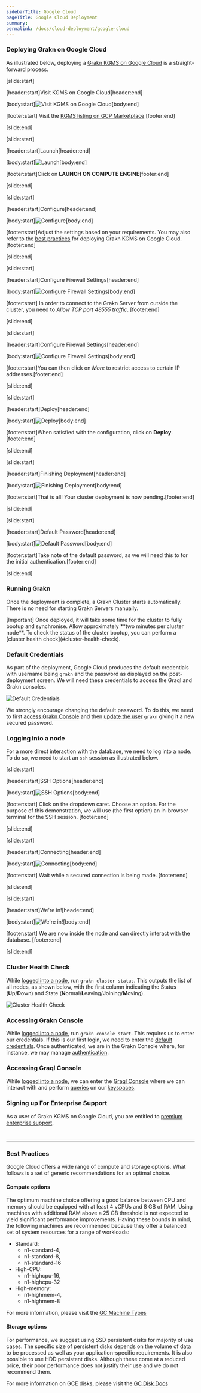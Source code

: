 ```yaml
---
sidebarTitle: Google Cloud
pageTitle: Google Cloud Deployment
summary:
permalink: /docs/cloud-deployment/google-cloud
---
```


### Deploying Grakn on Google Cloud

As illustrated below, deploying a [Grakn KGMS on Google Cloud](https://console.cloud.google.com/marketplace/details/grakn-public/grakn-kgms-premium) is a straight-forward process.

<div class="slideshow">

[slide:start]

[header:start]Visit KGMS on Google Cloud[header:end]

[body:start]![Visit KGMS on Google Cloud](/docs/images/cloud-deployment/gc_listing_a.png)[body:end]

[footer:start]
Visit the [KGMS listing on GCP Marketplace](https://console.cloud.google.com/marketplace/details/grakn-public/grakn-kgms-premium)
[footer:end]

[slide:end]
<!-- -->
[slide:start]

[header:start]Launch[header:end]

[body:start]![Launch](/docs/images/cloud-deployment/gc_listing_b.png)[body:end]

[footer:start]Click on **LAUNCH ON COMPUTE ENGINE**[footer:end]

[slide:end]
<!-- -->
[slide:start]

[header:start]Configure[header:end]

[body:start]![Configure](/docs/images/cloud-deployment/gc_new_deployment_a.png)[body:end]

[footer:start]Adjust the settings based on your requirements. You may also refer to the [best practices](#best-practices) for deploying Grakn KGMS on Google Cloud.[footer:end]

[slide:end]
<!-- -->
[slide:start]

[header:start]Configure Firewall Settings[header:end]

[body:start]![Configure Firewall Settings](/docs/images/cloud-deployment/gc_new_deployment_b.png)[body:end]

[footer:start]
In order to connect to the Grakn Server from outside the cluster, you need to _Allow TCP port 48555 traffic_.
[footer:end]

[slide:end]
<!-- -->
[slide:start]

[header:start]Configure Firewall Settings[header:end]

[body:start]![Configure Firewall Settings](/docs/images/cloud-deployment/gc_new_deployment_c.png)[body:end]

[footer:start]You can then click on _More_ to restrict access to certain IP addresses.[footer:end]

[slide:end]
<!-- -->
[slide:start]

[header:start]Deploy[header:end]

[body:start]![Deploy](/docs/images/cloud-deployment/gc_new_deployment_d.png)[body:end]

[footer:start]When satisfied with the configuration, click on **Deploy**.[footer:end]

[slide:end]
<!-- -->
[slide:start]

[header:start]Finishing Deployment[header:end]

[body:start]![Finishing Deployment](/docs/images/cloud-deployment/gc_finishing_deployment.png)[body:end]

[footer:start]That is all! Your cluster deployment is now pending.[footer:end]

[slide:end]
<!-- -->
[slide:start]

[header:start]Default Password[header:end]

[body:start]![Default Password](/docs/images/cloud-deployment/gc_default_password.png)[body:end]

[footer:start]Take note of the default password, as we will need this to for the initial authentication.[footer:end]

[slide:end]
</div>

### Running Grakn
Once the deployment is complete, a Grakn Cluster starts automatically. There is no need for starting Grakn Servers manually.

<div class="galert">
[Important]
Once deployed, it will take some time for the cluster to fully bootup and synchronise. Allow approximately **two minutes per cluster node**. To check the status of the cluster bootup, you can perform a [cluster health check](#cluster-health-check).
</div>

### Default Credentials
As part of the deployment, Google Cloud produces the default credentials with username being `grakn` and the password as displayed on the post-deployment screen. We will need these credentials to access the Graql and Grakn consoles.

![Default Credentials](/docs/images/cloud-deployment/gc_default_password.png)

We strongly encourage changing the default password. To do this, we need to first [access Grakn Console](#accessing-grakn-console) and then [update the user](/docs/management/authentication#updating-a-user) `grakn` giving it a new secured password.

### Logging into a node
For a more direct interaction with the database, we need to log into a node. To do so, we need to start an `ssh` session as illustrated below.

<div class="slideshow">

[slide:start]

[header:start]SSH Options[header:end]

[body:start]![SSH Options](/docs/images/cloud-deployment/gc_ssh_options.png)[body:end]

[footer:start]
Click on the dropdown caret. Choose an option. For the purpose of this demonstration, we will use (the first option) an in-browser terminal for the SSH session.
[footer:end]

[slide:end]
<!-- -->
[slide:start]

[header:start]Connecting[header:end]

[body:start]![Connecting](/docs/images/cloud-deployment/gc_ssh_connecting.png)[body:end]

[footer:start]
Wait while a secured connection is being made.
[footer:end]

[slide:end]
<!-- -->
[slide:start]

[header:start]We're in![header:end]

[body:start]![We're in!](/docs/images/cloud-deployment/gc_ssh_connected.png)[body:end]

[footer:start]
We are now inside the node and can directly interact with the database.
[footer:end]

[slide:end]
<!-- -->
</div>

### Cluster Health Check
While [logged into a node](#logging-into-a-node), run `grakn cluster status`. This outputs the list of all nodes, as shown below, with the first column indicating the Status (**U**p/**D**own) and State (**N**ormal/**L**eaving/**J**oining/**M**oving).

![Cluster Health Check](/docs/images/cloud-deployment/gc_cluster_health_check.png)

### Accessing Grakn Console
While [logged into a node](#logging-into-a-node), run `grakn console start`. This requires us to enter our credentials. If this is our first login, we need to enter the [default credentials](#default-credentials). Once authenticated, we are in the Grakn Console where, for instance, we may manage [authentication](/docs/management/authentication).

### Accessing Graql Console
While [logged into a node](#logging-into-a-node), we can enter the [Graql Console](/docs/running-grakn/console) where we can interact with and perform [queries](/docs/query/overview) on our [keyspaces](/docs/management/keyspace).

### Signing up For Enterprise Support
As a user of Grakn KGMS on Google Cloud, you are entitled to [premium enterprise support](...).

<hr style="margin-top: 40px">

### Best Practices
Google Cloud offers a wide range of compute and storage options. What follows is a set of generic recommendations for an optimal choice.

#### Compute options
The optimum machine choice offering a good balance between CPU and memory should be equipped with at least 4 vCPUs and 8 GB of RAM.
Using machines with additional RAM above a 25 GB threshold is not expected to yield significant performance improvements.
Having these bounds in mind, the following machines are recommended because they offer a balanced set of system resources for a range of workloads:
- Standard:
    - n1-standard-4,
    - n1-standard-8,
    - n1-standard-16
- High-CPU:
    - n1-highcpu-16,
    - n1-highcpu-32
- High-memory:
    - n1-highmem-4,
    - n1-highmem-8

For more information, please visit the [GC Machine Types](https://cloud.google.com/compute/docs/machine-types)

#### Storage options
For performance, we suggest using SSD persistent disks for majority of use cases. The specific size of persistent disks depends on the volume of data to be processed as well as your application-specific requirements.
It is also possible to use HDD persistent disks. Although these come at a reduced price, their poor performance does not justify their use and we do not recommend them.

For more information on GCE disks, please visit the [GC Disk Docs](https://cloud.google.com/compute/docs/disks)